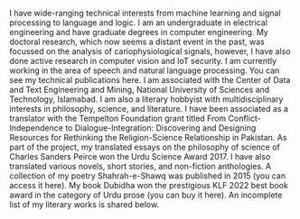 I have wide-ranging technical interests from machine learning and signal processing to language and logic. I am an undergraduate in electrical engineering and have graduate degrees in computer engineering. My doctoral research, which now seems a distant event in the past, was focussed on the analysis of cariophysiological signals, however, I have also done active research in computer vision and IoT security. I am currently working in the area of speech and natural language processing. You can see my technical publications here. I am associated with the Center of Data and Text Engineering and Mining, National University of Sciences and Technology, Islamabad.
I am also a literary hobbyist with multidisciplinary interests in philosophy, science, and literature. I have been associated as a translator with the Tempelton Foundation grant titled From Conflict-Independence to Dialogue-Integration: Discovering and Designing Resources for Rethinking the Religion-Science Relationship in Pakistan. As part of the project, my translated essays on the philosophy of science of Charles Sanders Peirce won the Urdu Science Award 2017. I have also translated various novels, short stories, and non-fiction anthologies. A collection of my poetry Shahrah-e-Shawq was published in 2015 (you can access it here). My book Dubidha won the prestigious KLF 2022 best book award in the category of Urdu prose (you can buy it here). An incomplete list of my literary works is shared below.
